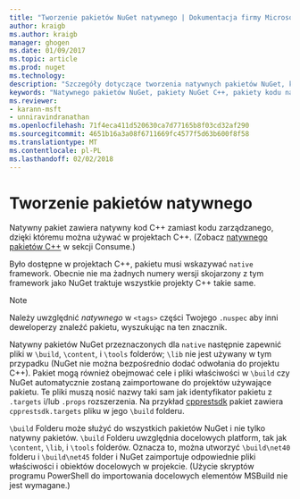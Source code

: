 ```yaml
---
title: "Tworzenie pakietów NuGet natywnego | Dokumentacja firmy Microsoft"
author: kraigb
ms.author: kraigb
manager: ghogen
ms.date: 01/09/2017
ms.topic: article
ms.prod: nuget
ms.technology: 
description: "Szczegóły dotyczące tworzenia natywnych pakietów NuGet, które zawiera kod w języku C++ zamiast kodu zarządzanego do użycia w projektach C++."
keywords: "Natywnego pakietów NuGet, pakiety NuGet C++, pakiety kodu natywnego, przeznaczonych dla projektów C++"
ms.reviewer:
- karann-msft
- unniravindranathan
ms.openlocfilehash: 71f4eca411d520630ca7d77165b8f03cd32af290
ms.sourcegitcommit: 4651b16a3a08f6711669fc4577f5d63b600f8f58
ms.translationtype: MT
ms.contentlocale: pl-PL
ms.lasthandoff: 02/02/2018
---
```

# <a name="creating-native-packages"></a>Tworzenie pakietów natywnego

Natywny pakiet zawiera natywny kod C++ zamiast kodu zarządzanego, dzięki któremu można używać w projektach C++. (Zobacz [natywnego pakietów C++](../consume-packages/finding-and-choosing-packages.md#native-cpp-packages) w sekcji Consume.)

Było dostępne w projektach C++, pakietu musi wskazywać `native` framework. Obecnie nie ma żadnych numery wersji skojarzony z tym framework jako NuGet traktuje wszystkie projekty C++ takie same.

> [!Note]
> Należy uwzględnić *natywnego* w `<tags>` części Twojego `.nuspec` aby inni deweloperzy znaleźć pakietu, wyszukując na ten znacznik.

Natywny pakietów NuGet przeznaczonych dla `native` następnie zapewnić pliki w `\build`, `\content`, i `\tools` folderów; `\lib` nie jest używany w tym przypadku (NuGet nie można bezpośrednio dodać odwołania do projektu C++). Pakiet mogą również obejmować cele i pliki właściwości w `\build` czy NuGet automatycznie zostaną zaimportowane do projektów używające pakietu. Te pliki muszą nosić nazwy taki sam jak identyfikator pakietu z `.targets` i/lub `.props` rozszerzenia. Na przykład [cpprestsdk](https://nuget.org/packages/cpprestsdk/) pakiet zawiera `cpprestsdk.targets` pliku w jego `\build` folderu.

`\build` Folderu może służyć do wszystkich pakietów NuGet i nie tylko natywny pakietów. `\build` Folderu uwzględnia docelowych platform, tak jak `\content`, `\lib`, i `\tools` folderów. Oznacza to, można utworzyć `\build\net40` folderu i `\build\net45` folder i NuGet zaimportuje odpowiednie pliki właściwości i obiektów docelowych w projekcie. (Użycie skryptów programu PowerShell do importowania docelowych elementów MSBuild nie jest wymagane.)
